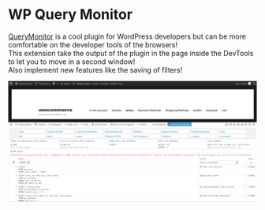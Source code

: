 # WP Query Monitor

[QueryMonitor](https://wordpress.org/plugins/query-monitor/) is a cool plugin for WordPress developers but can be more comfortable on the developer tools of the browsers!  
This extension take the output of the plugin in the page inside the DevTools to let you to move in a second window!  
Also implement new features like the saving of filters!

![](screen.png) 
